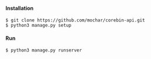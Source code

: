 #### Installation 
`$ git clone https://github.com/mochar/corebin-api.git`    
`$ python3 manage.py setup`

#### Run
`$ python3 manage.py runserver`
